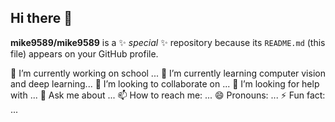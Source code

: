 ## Hi there 👋

**mike9589/mike9589** is a ✨ _special_ ✨ repository because its `README.md` (this file) appears on your GitHub profile.

🔭 I’m currently working on school ...
🌱 I’m currently learning computer vision and deep learning...
👯 I’m looking to collaborate on  ...
🤔 I’m looking for help with ...
💬 Ask me about ...
📫 How to reach me: ...
😄 Pronouns: ...
⚡ Fun fact: ...
